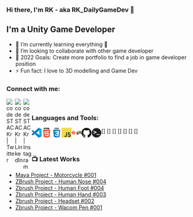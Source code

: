 ### Hi there, I'm RK - aka RK_DailyGameDev 👋 

## I'm a Unity Game Developer

- 🌱 I’m currently learning everything 🤣
- 👯 I’m looking to collaborate with other game developer
- 🥅 2022 Goals: Create more portfolio to find a job in game developer position
- ⚡ Fun fact: I love to 3D modelling and Game Dev

### Connect with me:

[<img align="left" alt="codeSTACKr | Twitter" width="22px" src="https://cdn.jsdelivr.net/npm/simple-icons@v3/icons/twitter.svg" />][twitter]
[<img align="left" alt="codeSTACKr | LinkedIn" width="22px" src="https://cdn.jsdelivr.net/npm/simple-icons@v3/icons/linkedin.svg" />][linkedin]
[<img align="left" alt="codeSTACKr | Instagram" width="22px" src="https://cdn.jsdelivr.net/npm/simple-icons@v3/icons/instagram.svg" />][instagram]

<br />

### Languages and Tools:

[<img align="left" alt="Visual Studio Code" width="26px" src="https://raw.githubusercontent.com/github/explore/80688e429a7d4ef2fca1e82350fe8e3517d3494d/topics/visual-studio-code/visual-studio-code.png" />]
[<img align="left" alt="HTML5" width="26px" src="https://raw.githubusercontent.com/github/explore/80688e429a7d4ef2fca1e82350fe8e3517d3494d/topics/html/html.png" />]
[<img align="left" alt="CSS3" width="26px" src="https://raw.githubusercontent.com/github/explore/80688e429a7d4ef2fca1e82350fe8e3517d3494d/topics/css/css.png" />]
[<img align="left" alt="JavaScript" width="26px" src="https://raw.githubusercontent.com/github/explore/80688e429a7d4ef2fca1e82350fe8e3517d3494d/topics/javascript/javascript.png" />]
[<img align="left" alt="Git" width="26px" src="https://raw.githubusercontent.com/github/explore/80688e429a7d4ef2fca1e82350fe8e3517d3494d/topics/git/git.png" />]
[<img align="left" alt="GitHub" width="26px" src="https://raw.githubusercontent.com/github/explore/78df643247d429f6cc873026c0622819ad797942/topics/github/github.png" />]
[<img align="left" alt="Terminal" width="26px" src="https://raw.githubusercontent.com/github/explore/80688e429a7d4ef2fca1e82350fe8e3517d3494d/topics/terminal/terminal.png" />]

<br />

### 📺 Latest Works

<!-- ArtStation:START -->
- [Maya Project - Motorcycle #001](https://www.artstation.com/artwork/Oo5GxK)
- [ZBrush Project - Human Nose #004](https://www.artstation.com/artwork/YeWAXd)
- [Zbrush Project - Human Foot #004](https://www.artstation.com/artwork/J91Lod)
- [Zbrush Project - Human Hand #003](https://www.artstation.com/artwork/rAN3xE)
- [Zbrush Project - Headset #002](https://www.artstation.com/artwork/ZGQ1X8)
- [Zbrush Project - Wacom Pen #001](https://www.artstation.com/artwork/lxevaJ)
<!-- ArtStation:END -->

[twitter]: https://twitter.com/RK00116971
[instagram]: https://www.instagram.com/rk_dailygamedev/
[linkedin]: https://www.linkedin.com/in/rk-soong
